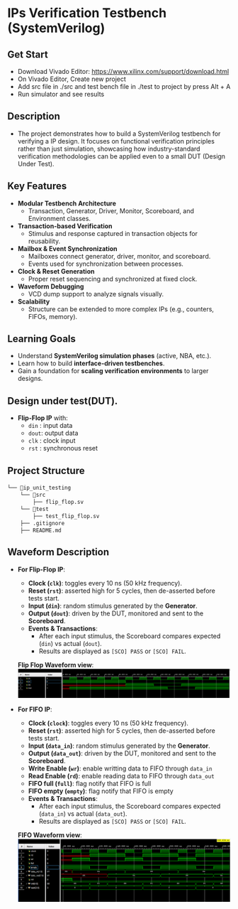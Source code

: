 # IPs Verification Testbench (SystemVerilog)

## Get Start
  - Download Vivado Editor: https://www.xilinx.com/support/download.html
  - On Vivado Editor, Create new project
  - Add src file in ./src and test bench file in ./test to project by press Alt + A
  - Run simulator and see results 

## Description 
  - The project demonstrates how to build a SystemVerilog testbench for verifying a IP design. It focuses on functional verification principles rather than just simulation, showcasing how industry-standard verification methodologies can be applied even to a small DUT (Design Under Test).

## Key Features 
- **Modular Testbench Architecture**
  - Transaction, Generator, Driver, Monitor, Scoreboard, and Environment classes.
- **Transaction-based Verification**
  - Stimulus and response captured in transaction objects for reusability.
- **Mailbox & Event Synchronization**
  - Mailboxes connect generator, driver, monitor, and scoreboard.
  - Events used for synchronization between processes.
- **Clock & Reset Generation**
  - Proper reset sequencing and synchronized at fixed clock.
- **Waveform Debugging**
  - VCD dump support to analyze signals visually.
- **Scalability**
  - Structure can be extended to more complex IPs (e.g., counters, FIFOs, memory).

## Learning Goals 
- Understand **SystemVerilog simulation phases** (active, NBA, etc.).
- Learn how to build **interface-driven testbenches**.
- Gain a foundation for **scaling verification environments** to larger designs.

## Design under test(DUT).
- **Flip-Flop IP** with:
  - `din` : input data
  - `dout`: output data
  - `clk` : clock input
  - `rst` : synchronous reset

## Project Structure
```
└── 📁ip_unit_testing
    └── 📁src
        ├── flip_flop.sv
    └── 📁test
        ├── test_flip_flop.sv
    ├── .gitignore
    ├── README.md
```

## Waveform Description
  - **For Flip-Flop IP**:
      - **Clock (`clk`)**: toggles every 10 ns (50 kHz frequency).
      - **Reset (`rst`)**: asserted high for 5 cycles, then de-asserted before tests start.
      - **Input (`din`)**: random stimulus generated by the **Generator**.
      - **Output (`dout`)**: driven by the DUT, monitored and sent to the **Scoreboard**.
      - **Events & Transactions**:  
          - After each input stimulus, the Scoreboard compares expected (`din`) vs actual (`dout`).  
          - Results are displayed as `[SCO] PASS` or `[SCO] FAIL`.  

      **Flip Flop Waveform view**:
      ![alt text](./image/FLIP_FLOP.png)

  - **For FIFO IP**:
      - **Clock (`clock`)**: toggles every 10 ns (50 kHz frequency).
      - **Reset (`rst`)**: asserted high for 5 cycles, then de-asserted before tests start.
      - **Input (`data_in`)**: random stimulus generated by the **Generator**.
      - **Output (`data_out`)**: driven by the DUT, monitored and sent to the **Scoreboard**.
      - **Write Enable (`wr`)**: enable writting data to FIFO through `data_in`
      - **Read Enable (`rd`)**: enable reading data to FIFO through `data_out`
      - **FIFO full (`full`)**: flag notify that FIFO is full
      - **FIFO empty (`empty`)**: flag notify that FIFO is empty
      - **Events & Transactions**:  
          - After each input stimulus, the Scoreboard compares expected (`data_in`) vs actual (`data_out`).  
          - Results are displayed as `[SCO] PASS` or `[SCO] FAIL`.

      **FIFO Waveform view**:
      ![alt text](./image/FIFO.png)
